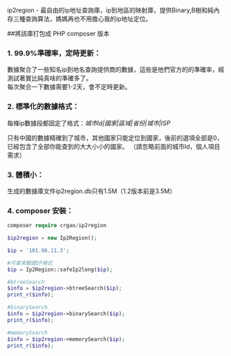 ip2region - 最自由的ip地址查詢庫，ip到地區的映射庫，提供Binary,B樹和純內存三種查詢算法，媽媽再也不用擔心我的ip地址定位。

##將該庫打包成 PHP composer 版本

### 1. 99.9%準確率，定時更新：

數據聚合了一些知名ip到地名查詢提供商的數據，這些是他們官方的的準確率，經測試著實比純真啥的準確多了。 <br />
每次聚合一下數據需要1-2天，會不定時更新。

### 2. 標準化的數據格式：

每條ip數據段都固定了格式：_城市Id|國家|區域|省份|城市|ISP_

只有中國的數據精確到了城市，其他國家只能定位到國家，後前的選項全部是0，已經包含了全部你能查到的大大小小的國家。
（請忽略前面的城市Id，個人項目需求）

### 3. 體積小：

生成的數據庫文件ip2region.db只有1.5M（1.2版本前是3.5M）

### 4. composer 安裝：
```php
composer require crgao/ip2region
```

```php
$ip2region = new Ip2Region();

$ip = '101.96.11.3';

#可拿來驗證IP格式
$ip = Ip2Region::safeIp2long($ip);

#btreeSearch
$info = $ip2region->btreeSearch($ip);
print_r($info);

#binarySearch
$info = $ip2region->binarySearch($ip);
print_r($info);

#memorySearch
$info = $ip2region->memorySearch($ip);
print_r($info);

```

